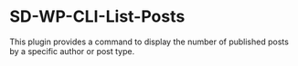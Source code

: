 # SD-WP-CLI-List-Posts
This plugin provides a command to display the number of published posts by a specific author or post type.
